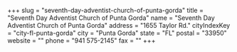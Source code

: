 +++
slug = "seventh-day-adventist-church-of-punta-gorda"
title = "Seventh Day Adventist Church of Punta Gorda"
name = "Seventh Day Adventist Church of Punta Gorda"
address = "1655 Taylor Rd."
cityIndexKey = "city-fl-punta-gorda"
city = "Punta Gorda"
state = "FL"
postal = "33950"
website = ""
phone = "941 575-2145"
fax = ""
+++
